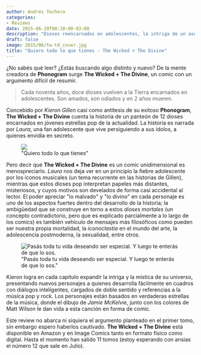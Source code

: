 ```yaml
---
author: Andrés Techera
categories:
- Reviews
date: 2015-06-20T00:10:00-03:00
description: "Dioses reencarnados en adolescentes, la intriga de un asesinato y todas las referencias a la cultura pop que puedas leer en ún sólo comic."
draft: false
image: 2015/06/tw-td_cover.jpg
title: "Quiero todo lo que tienes - The Wicked + The Divine"
---
```


¿No sabés qué leer? ¿Estás buscando algo distinto y nuevo?
De la mente creadora de **Phonogram** surge **The Wicked + The Divine**, un comic con un argumento difícil de resumir.
<!--more-->

> Cada noventa años, doce dioses vuelven a la Tierra encarnados en adolescentes. Son amados, son odiados y en 2 años mueren.

Concebido por *Kieron Gillen* casi como antítesis de su exitoso **Phonogram**, **The Wicked + The Divine** cuenta la historia de un panteón de 12 dioses encarnados en jóvenes estrellas pop de la actualidad.
La historia es narrada por *Laura*, una fan adolescente que vive persiguiendo a sus ídolos, a quienes envidia en secreto.

<figure>
<img src="/img/2015/06/laura_body.jpg" />
<figcaption>
"Quiero todo lo que tienes"
</figcaption>
</figure>

Pero decir que **The Wicked + The Divine** es un comic unidimensional es menospreciarlo. *Laura* nos deja ver en un principio la fiebre adolescente por los íconos musicales (un tema recurrente en las historias de Gillen), mientras que estos dioses pop interpretan papeles más distantes, misteriosos, y cuyos motivos son develados de forma casi accidental al lector.
El poder apreciar "lo malvado" y "lo divino" en cada personaje es uno de los aspectos fuertes dentro del desarrollo de la historia; la ambigüedad que se construye en torno a estos *dioses mortales* (un concepto contradictorio, pero que es explicado parcialmente a lo largo de los comics) es también vehículo de mensajes más filosóficos como pueden ser nuestra propia mortalidad, la *iconoclastía* en el mundo del arte, la adolescencia postmoderna, la sexualidad, entre otros.

<figure>
<img src="/img/2015/06/wic_body.png" alt="Pasás toda tu vida deseando ser especial. Y luego te enterás de que lo sos." />
<figcaption>
"Pasás toda tu vida deseando ser especial. Y luego te enterás de que lo sos."
</figcaption>
</figure>

Kieron logra en cada capítulo expandir la intriga y la mística de su universo, presentando nuevos personajes a quienes desarrolla fácilmente en cuadros con diálogos inteligentes, cargados de doble sentido y referencias a la música pop y rock.
Los personajes están basados en verdaderas estrellas de la música, donde el dibujo de *Jamie McKelvie*, junto con los colores de Matt Wilson le dan vida a esta canción en forma de comic.

Este review no abarca ni siquiera el argumento planteado en el primer tomo, sin embargo espero haberlos cautivado.
**The Wicked + The Divine** está disponible en Amazon y en Image Comics tanto en formato físico como digital. Hasta el momento han salido 11 tomos (estoy esperando con ansias el número 12 que sale en Julio).





